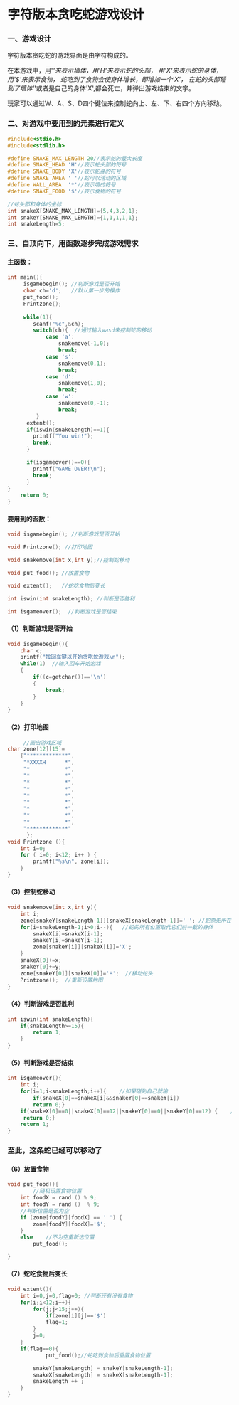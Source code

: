 # 字符版本贪吃蛇游戏设计

### 一、游戏设计

字符版本贪吃蛇的游戏界面是由字符构成的。  

在本游戏中，用'*'来表示墙体，用'H'来表示蛇的头部，
用'X'来表示蛇的身体，用'$'来表示食物，
蛇吃到了食物会使身体增长，即增加一个'X'，
在蛇的头部碰到了墙体'*'或者是自己的身体'X',都会死亡，并弹出游戏结束的文字。 

玩家可以通过W、A、S、D四个键位来控制蛇向上、左、下、右四个方向移动。



### 二、对游戏中要用到的元素进行定义

```c
#include<stdio.h>
#include<stdlib.h>

#define SNAKE_MAX_LENGTH 20//表示蛇的最大长度 
#define SNAKE_HEAD 'H'//表示蛇头部的符号 
#define SNAKE_BODY 'X'//表示蛇身的符号 
#define SNAKE_AREA ' '//蛇可以活动的区域 
#define WALL_AREA  '*'//表示墙的符号 
#define SNAKE_FOOD '$'//表示食物的符号 

//蛇头部和身体的坐标 
int snakeX[SNAKE_MAX_LENGTH]={5,4,3,2,1};
int snakeY[SNAKE_MAX_LENGTH]={1,1,1,1,1}; 
int snakeLength=5;

```

### 三、自顶向下，用函数逐步完成游戏需求

#### 主函数：

```c
int main(){
     isgamebegin(); //判断游戏是否开始 
     char ch='d';   //默认第一步的操作 
     put_food();
	 Printzone();
     
	 while(1){ 
     	scanf("%c",&ch);
     	switch(ch){  //通过输入wasd来控制蛇的移动 
     		case 'a':
     			snakemove(-1,0);
     			break;
     		case 's':
     			snakemove(0,1);
     			break;
     		case 'd':
     			snakemove(1,0);
     			break;
     		case 'w':
     			snakemove(0,-1);
     			break;
		 } 
      extent();
      if(iswin(snakeLength)==1){
      	printf("You win!");
      	break;
	  }

      if(isgameover()==0){
        printf("GAME OVER!\n");
        break;
	  } 
}
    return 0;
} 
```



#### 要用到的函数：

```c
void isgamebegin(); //判断游戏是否开始 

void Printzone(); //打印地图 

void snakemove(int x,int y);//控制蛇移动

void put_food(); //放置食物 

void extent();   //蛇吃食物后变长 

int iswin(int snakeLength); //判断是否胜利 

int isgameover();  //判断游戏是否结束 
```

#### （1）判断游戏是否开始

```c
void isgamebegin(){
	char c;
	printf("按回车键以开始贪吃蛇游戏\n");
	while(1)  //输入回车开始游戏 
	{
		if((c=getchar())=='\n')
		{
			break;
		}
	} 
}
```



#### （2）打印地图

```c
     //画出游戏区域 
char zone[12][15]=
    {"*************",
     "*XXXXH      *",
     "*           *",
     "*           *",
     "*           *",
     "*           *",
     "*           *",
     "*           *",
     "*           *",
     "*           *",
     "*           *",
     "*************"
	  };
void Printzone (){
    int i=0;
    for ( i=0; i<12; i++ ) {
        printf("%s\n", zone[i]);
    }
}
```



#### （3）控制蛇移动

```c
void snakemove(int x,int y){
	int i; 
	zone[snakeY[snakeLength-1]][snakeX[snakeLength-1]]=' '; //蛇原先所在的最后一个位置空出来 
	for(i=snakeLength-1;i>0;i--){   //蛇的所有位置取代它们前一截的身体 
		snakeX[i]=snakeX[i-1];    
		snakeY[i]=snakeY[i-1];
		zone[snakeY[i]][snakeX[i]]='X';
	} 
	snakeX[0]+=x;
	snakeY[0]+=y;
	zone[snakeY[0]][snakeX[0]]='H';  //移动蛇头 
	Printzone();  //重新设置地图 
}
```



#### （4）判断游戏是否胜利

```c
int iswin(int snakeLength){
	if(snakeLength>=15){
		return 1;
	}
}
```



#### （5）判断游戏是否结束

```c
int isgameover(){
	int i;
	for(i=1;i<snakeLength;i++){    //如果碰到自己就输 
	 	if(snakeX[0]==snakeX[i]&&snakeY[0]==snakeY[i])
	 	return 0;}
	if(snakeX[0]==0||snakeX[0]==12||snakeY[0]==0||snakeY[0]==12) {    //如果冲出地图范围也输 
	 return 0;}
	return 1;
}
```



### 至此，这条蛇已经可以移动了



#### （6）放置食物

```c
void put_food(){
		//随机设置食物位置 
	int foodX = rand () % 9;
	int foodY = rand ()  % 9;
	//判断位置是否为空 
	if (zone[foodY][foodX] == ' ') {
		zone[foodY][foodX]='$';
	}
	else	//不为空重新选位置 
		put_food();		

}
```



#### （7）蛇吃食物后变长

```c
void extent(){
	int i=0,j=0,flag=0; //判断还有没有食物 
	for(i;i<12;i++){
		for(j;j<15;j++){
			if(zone[i][j]=='$')
			flag=1;
		}
		j=0;
	}
	if(flag==0){
			put_food();//蛇吃到食物后重置食物位置

		snakeY[snakeLength] = snakeY[snakeLength-1];
		snakeX[snakeLength] = snakeX[snakeLength-1];
		snakeLength ++ ;
	}
}
```

